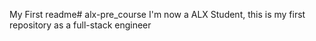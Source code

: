 My First readme# alx-pre_course
I'm now a ALX Student, this is my first repository as a full-stack engineer
